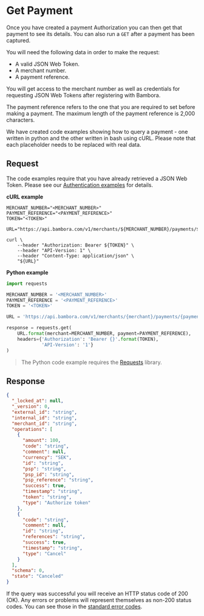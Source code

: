 # Get Payment

Once you have created a payment Authorization you can then get that payment to see its details. You can also run a `GET` after a payment has been captured.

You will need the following data in order to make the request:

* A valid JSON Web Token.
* A merchant number.
* A payment reference.

You will get access to the merchant number as well as credentials for
requesting JSON Web Tokens after registering with Bambora.

The payment reference refers to the one that you are required to set before
making a payment. The maximum length of the payment reference is 2,000 characters.

We have created code examples showing how to query a payment - one written in python and the other written in bash using cURL. Please note that each placeholder needs to be replaced with real data.

## Request

The code examples require that you have already retrieved a JSON Web Token. Please see our [Authentication examples](./authentication) for details.

**cURL example**

```shell
MERCHANT_NUMBER="<MERCHANT_NUMBER>"
PAYMENT_REFERENCE="<PAYMENT_REFERENCE>"
TOKEN="<TOKEN>"

URL="https://api.bambora.com/v1/merchants/${MERCHANT_NUMBER}/payments/${PAYMENT_REFERENCE}/"

curl \
    --header "Authorization: Bearer ${TOKEN}" \
    --header "API-Version: 1" \
    --header "Content-Type: application/json" \
    "${URL}"
```

**Python example**

```python
import requests

MERCHANT_NUMBER = '<MERCHANT_NUMBER>'
PAYMENT_REFERENCE = '<PAYMENT_REFERENCE>'
TOKEN = '<TOKEN>'

URL = 'https://api.bambora.com/v1/merchants/{merchant}/payments/{payment}/'

response = requests.get(
    URL.format(merchant=MERCHANT_NUMBER, payment=PAYMENT_REFERENCE),
    headers={'Authorization': 'Bearer {}'.format(TOKEN),
             'API-Version': '1'}
)
```

> The Python code example requires the [Requests](http://docs.python-requests.org/en/master/) library.

## Response

```json
{
  "_locked_at": null,
  "_version": 0,
  "external_id": "string",
  "internal_id": "string",
  "merchant_id": "string",
  "operations": [
    {
      "amount": 100,
      "code": "string",
      "comment": null,
      "currency": "SEK",
      "id": "string",
      "psp": "string",
      "psp_id": "string",
      "psp_reference": "string",
      "success": true,
      "timestamp": "string",
      "token": "string",
      "type": "Authorize token"
    },
    {
      "code": "string",
      "comment": null,
      "id": "string",
      "references": "string",
      "success": true,
      "timestamp": "string",
      "type": "Cancel"
    }
  ],
  "schema": 0,
  "state": "Canceled"
}
```

If the query was successful you will receive an HTTP status code of 200 (OK). Any errors or problems will represent themselves as non-200 status codes. You can see those in the [standard error codes](./errors).
